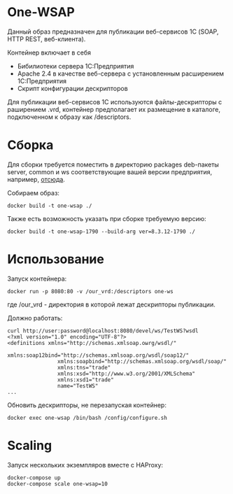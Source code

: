 # One-WSAP

Данный образ предназначен для публикации веб-сервисов 1С (SOAP, HTTP REST, веб-клиента).

Контейнер включает в себя
- Бибилиотеки сервера 1C:Предприятия
- Apache 2.4 в качестве веб-сервера с установленным расширением 1С:Предприятия
- Скрипт конфигурации дескрипторов

Для публикации веб-сервисов 1С используются файлы-дескрипторы с раширением .vrd, контейнер предполагает их размещение в каталоге, подключенном к образу как /descriptors.

# Сборка

Для сборки требуется поместить в директорию packages deb-пакеты server, common и ws соответствующие вашей версии предприятия, например, [отсюда](https://users.v8.1c.ru/distribution/version_files?nick=Platform83&ver=8.3.3.641).

Собираем образ:
```
docker build -t one-wsap ./
```

Также есть возможноcть указать при сборке требуемую версию:
```
docker build -t one-wsap-1790 --build-arg ver=8.3.12-1790 ./
```


# Использование

Запуск контейнера:
```
docker run -p 8080:80 -v /our_vrd:/descriptors one-ws
```
где /our_vrd - директория в которой лежат дескрипторы публикации.

Должно работать:
```
curl http://user:password@localhost:8080/devel/ws/TestWS?wsdl
<?xml version="1.0" encoding="UTF-8"?>
<definitions xmlns="http://schemas.xmlsoap.oыrg/wsdl/"
                xmlns:soap12bind="http://schemas.xmlsoap.org/wsdl/soap12/"
                xmlns:soapbind="http://schemas.xmlsoap.org/wsdl/soap/"
                xmlns:tns="trade"
                xmlns:xsd="http://www.w3.org/2001/XMLSchema"
                xmlns:xsd1="trade"
                name="TestWS"
...
```

Обновить дескрипторы, не перезапуская контейнер:
```
docker exec one-wsap /bin/bash /config/configure.sh
```

# Scaling

Запуск нескольких экземпляров вместе с HAProxy:

```
docker-compose up
docker-compose scale one-wsap=10
```

